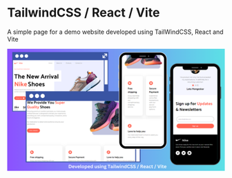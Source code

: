 # TailwindCSS / React / Vite

A simple page for a demo website developed using TailWindCSS, React and Vite

![Screenshot](screenshot.png)